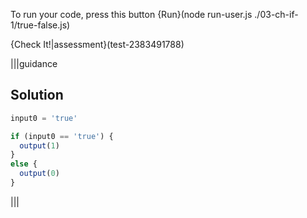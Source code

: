 To run your code, press this button {Run}(node run-user.js ./03-ch-if-1/true-false.js)

{Check It!|assessment}(test-2383491788)

|||guidance
## Solution
```javascript
input0 = 'true'

if (input0 == 'true') {
  output(1)
}
else {
  output(0)
}
```
|||